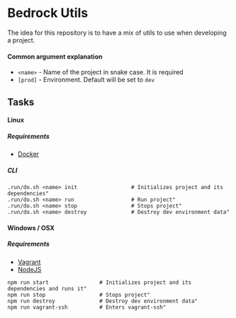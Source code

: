 # Bedrock Utils

The idea for this repository is to have a mix of utils to use when developing a project.

#### Common argument explanation

* `<name>` - Name of the project in snake case. It is required
* `[prod]` - Environment. Default will be set to `dev`

## Tasks

#### Linux

##### Requirements
* [Docker](https://www.docker.com/)

##### CLI

```
.run/do.sh <name> init                 # Initializes project and its dependencies"
.run/do.sh <name> run                  # Run project"
.run/do.sh <name> stop                 # Stops project"
.run/do.sh <name> destroy              # Destroy dev environment data"
```

#### Windows / OSX

##### Requirements
* [Vagrant](https://www.vagrantup.com/)
* [NodeJS](http://nodejs.org/)

```
npm run start                # Initializes project and its dependencies and runs it"
npm run stop                 # Stops project"
npm run destroy              # Destroy dev environment data"
npm run vagrant-ssh          # Enters vagrant-ssh"
```
